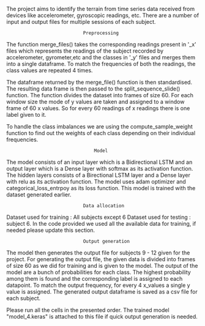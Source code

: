 
The project aims to identify the terrain from time series data received from devices like accelerometer, gyroscopic readings, etc. There are a number of input and output files for multiple sessions of each subject. 

                                Preprocessing

The function merge_files() takes the corresponding readings present in '_x' files which represents the readings of the subject recorded by accelerometer, gyrometer,etc  and the classes in '_y' files and merges them into a single dataframe. To match the frequencies of both the readings, the class values are repeated 4 times.

The dataframe returned by the merge_file() function is then standardised. The resulting data frame is then passed to the split_sequence_slide() function. The function divides the dataset into frames of size 60. For each window size the mode of y values are taken and assigned to a window frame of 60 x values. 
So for every 60 readings of x readings there is one label given to it.

To handle the class imbalances we are using the compute_sample_weight function to find out the weights of each class depending on their individual frequencies. 


                                    Model

The model consists of an input layer which is a Bidirectional LSTM and an output layer which is a Dense layer with softmax as its activation function. The hidden layers consists of a Birectional LSTM layer and a Dense layer with relu as its activation function.
The model uses adam optimizer and categorical_loss_entrpoy as its loss function. This model is trained with the dataset generated earlier.

                                Data allocation

Dataset used for training : All subjects except 6
Dataset used for testing : subject 6. 
In the code provided we used all the available data for training, if needed please update this section.


                                Output generation

The model then generates the output file for subjects 9 - 12 given for the project. For generating the output file, the given data is divided into frames of size 60 as we did for training and is given to the model. The output of the model are a bunch of probabilities for each class. The highest probability among them is found and the corresponding label is assigned to each datapoint. To match the output frequency, for every 4 x_values a single y value is assigned. The generated output dataframe is saved as a csv file for each subject.  


Please run all the cells in the presented order. The trained model "model_4.keras" is attached to this file if quick output generation is needed.
